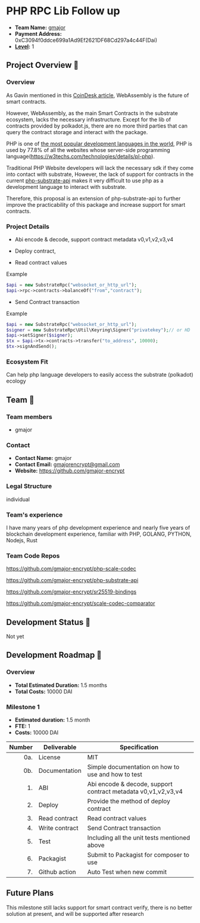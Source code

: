 # PHP RPC Lib Follow up

* **Team Name:** [gmajor](https://github.com/gmajor-encrypt)
* **Payment Address:** 0xC3094f0ddce699a1Ad9Ef2621DF68Cd297a4c44F(Dai)
* **[Level](https://github.com/w3f/Grants-Program/tree/master#level_slider-levels):** 1

## Project Overview :page_facing_up:

### Overview

As Gavin mentioned in this [CoinDesk article](https://www.coindesk.com/tech/2021/05/25/polkadots-gavin-wood-webassembly-is-the-future-of-smart-contracts-but-legacy-evm-is-right-now/), WebAssembly is the future of smart contracts.

However, WebAssembly, as the main Smart Contracts in the substrate ecosystem, lacks the necessary infrastructure. Except for the lib of contracts provided by polkadot.js, there are no more third parties that can query the contract storage and interact with the package.

PHP is one of [the most popular development languages in the world](https://www.stackscale.com/blog/most-popular-programming-languages/), PHP is used by 77.8% of all the websites whose server-side programming language(https://w3techs.com/technologies/details/pl-php).

Traditional PHP Website developers will lack the necessary sdk if they come into contact with substrate,
However, the lack of support for contracts in the current [php-substrate-api](https://github.com/gmajor-encrypt/php-substrate-api) makes it very difficult to use php as a development language to interact with substrate.

Therefore, this proposal is an extension of php-substrate-api to further improve the practicability of this package and increase support for smart contracts.

### Project Details

* Abi encode & decode, support contract metadata v0,v1,v2,v3,v4 

* Deploy contract, 

* Read contract values 

Example

```php
$api = new SubstrateRpc("websocket_or_http_url");
$api->rpc->contracts->balanceOf("from","contract");
```

* Send Contract transaction

Example
```php
$api = new SubstrateRpc("websocket_or_http_url");
$signer = new SubstrateRpc\Util\Keyring\Signer("privatekey");// or HD
$api->setSigner($signer);
$tx = $api->tx->contracts->transfer("to_address", 10000);
$tx->signAndSend();
```


### Ecosystem Fit

Can help php language developers to easily access the substrate (polkadot) ecology

## Team :busts_in_silhouette:

### Team members

* gmajor

### Contact

* **Contact Name:** gmajor
* **Contact Email:** gmajorencrypt@gmail.com
* **Website:** <https://github.com/gmajor-encrypt>

### Legal Structure

individual

### Team's experience

I have many years of php development experience and nearly five years of blockchain development experience, familiar
with PHP, GOLANG, PYTHON, Nodejs, Rust

### Team Code Repos

<https://github.com/gmajor-encrypt/php-scale-codec>

<https://github.com/gmajor-encrypt/php-substrate-api>

<https://github.com/gmajor-encrypt/sr25519-bindings>

<https://github.com/gmajor-encrypt/scale-codec-comparator>

## Development Status :open_book:

Not yet

## Development Roadmap :nut_and_bolt:

### Overview

* **Total Estimated Duration:** 1.5 months
* **Total Costs:** 10000 DAI

### Milestone 1

* **Estimated duration:** 1.5 month
* **FTE:**  1
* **Costs:** 10000 DAI

| Number | Deliverable    | Specification                                                 |
|-------:|----------------|---------------------------------------------------------------|
|    0a. | License        | MIT                                                           |
|    0b. | Documentation  | Simple documentation on how to use and how to test            |
|     1. | ABI            | Abi encode & decode, support contract metadata v0,v1,v2,v3,v4 |  
|     2. | Deploy         | Provide the method of deploy contract                         |  
|     3. | Read contract  | Read contract values                                          |  
|     4. | Write contract | Send Contract transaction                                     |
|     5. | Test           | Including all the unit tests mentioned above                  |  
|     6. | Packagist      | Submit to Packagist for composer to use                       |  
|     7. | Github action  | Auto Test when new commit                                     |  

## Future Plans

This milestone still lacks support for smart contract verify, there is no better solution at present, and will be supported after research
